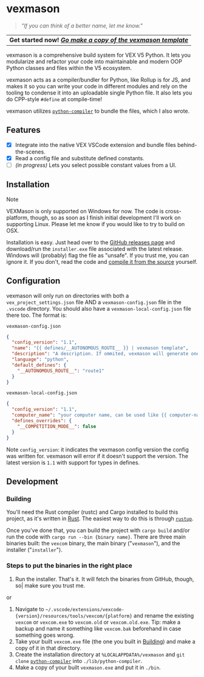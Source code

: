 # vexmason

> _"If you can think of a better name, let me know."_

<table align="center">
      <tr>
            <td>
                  <b>
                        Get started now!
                        <i><a href="https://github.com/zabackary/vexmason-template">
                              Go make a copy of the vexmason template
                        </a></i>
                  </b>
            </td>
      </tr>
</table>

vexmason is a comprehensive build system for VEX V5 Python. It lets you
modularize and refactor your code into maintainable and modern OOP Python
classes and files within the V5 ecosystem.

vexmason acts as a compiler/bundler for Python, like Rollup is for JS, and makes
it so you can write your code in different modules and rely on the tooling to
condense it into an uploadable single Python file. It also lets you do CPP-style
`#define` at compile-time!

vexmason utilizes
[`python-compiler`](https://github.com/zabackary/python-compiler) to bundle the
files, which I also wrote.

## Features

- [x] Integrate into the native VEX VSCode extension and bundle files behind-
      the-scenes.
- [x] Read a config file and substitute defined constants.
- [ ] _(in progress)_ Lets you select possible constant values from a UI.

## Installation

> [!NOTE]
>
> VEXMason is only supported on Windows for now. The code is cross-platform,
> though, so as soon as I finish initial development I'll work on supporting
> Linux. Please let me know if you would like to try to build on OSX.

Installation is easy. Just head over to the
[GitHub releases page](https://github.com/zabackary/vexmason/releases/) and
download/run the `installer.exe` file associated with the latest release.
Windows will (probably) flag the file as "unsafe". If you trust me, you can
ignore it. If you don't, read the code and
[compile it from the source](#Development) yourself.

## Configuration

vexmason will only run on directories with both a `vex_project_settings.json`
file AND a `vexmason-config.json` file in the `.vscode` directory. You should
also have a `vexmason-local-config.json` file there too. The format is:

`vexmason-config.json`

```json
{
  "config_version": "1.1",
  "name": "{{ defines/__AUTONOMOUS_ROUTE__ }} | vexmason template",
  "description": "A description. If ommited, vexmason will generate one for you.",
  "language": "python",
  "default_defines": {
    "__AUTONOMOUS_ROUTE__": "route1"
  }
}
```

`vexmason-local-config.json`

```json
{
  "config_version": "1.1",
  "computer_name": "your computer name, can be used like {{ computer-name }} in `name` and `description` fields",
  "defines_overrides": {
    "__COMPETITION_MODE__": false
  }
}
```

Note `config_version`: it indicates the vexmason config version the config was
written for. vexmason will error if it doesn't support the version. The latest
version is `1.1` with support for types in defines.

## Development

### Building

You'll need the Rust compiler (rustc) and Cargo installed to build this project,
as it's written in [Rust](https://www.rust-lang.org/). The easiest way to do
this is through [`rustup`](https://rustup.rs/).

Once you've done that, you can build the project with `cargo build` and/or run
the code with `cargo run --bin {binary name}`. There are three main binaries
built: the `vexcom` binary, the main binary ("`vexmason`"), and the installer
("`installer`").

### Steps to put the binaries in the right place

1. Run the installer. That's it. It will fetch the binaries from GitHub, though,
   so| make sure you trust me.

or

1. Navigate to
   `~/.vscode/extensions/vexcode-{version}/resources/tools/vexcom/{platform}`
   and rename the existing `vexcom` or `vexcom.exe` to `vexcom.old` or
   `vexcom.old.exe`. Tip: make a backup and name it something like `vexcom.bak`
   beforehand in case something goes wrong.
2. Take your built `vexcom.exe` file (the one you built in
   [Building](#Building)) and make a copy of it in that directory.
3. Create the installation directory at `%LOCALAPPDATA%/vexmason` and
   `git clone` [`python-compiler`](https://github.com/zabackary/python-compiler)
   into `./lib/python-compiler`.
4. Make a copy of your built `vexmason.exe` and put it in `./bin`.
